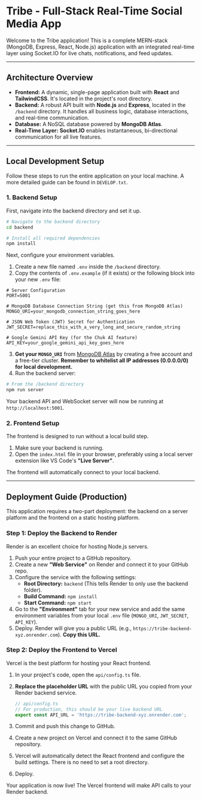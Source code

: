 # Tribe - Full-Stack Real-Time Social Media App

Welcome to the Tribe application! This is a complete MERN-stack (MongoDB, Express, React, Node.js) application with an integrated real-time layer using Socket.IO for live chats, notifications, and feed updates.

---

## Architecture Overview

-   **Frontend:** A dynamic, single-page application built with **React** and **TailwindCSS**. It's located in the project's root directory.
-   **Backend:** A robust API built with **Node.js** and **Express**, located in the `/backend` directory. It handles all business logic, database interactions, and real-time communication.
-   **Database:** A NoSQL database powered by **MongoDB Atlas**.
-   **Real-Time Layer:** **Socket.IO** enables instantaneous, bi-directional communication for all live features.

---

## Local Development Setup

Follow these steps to run the entire application on your local machine. A more detailed guide can be found in `DEVELOP.txt`.

### 1. Backend Setup

First, navigate into the backend directory and set it up.

```bash
# Navigate to the backend directory
cd backend

# Install all required dependencies
npm install
```

Next, configure your environment variables.

1.  Create a new file named `.env` inside the `/backend` directory.
2.  Copy the contents of `.env.example` (if it exists) or the following block into your new `.env` file:

```env
# Server Configuration
PORT=5001

# MongoDB Database Connection String (get this from MongoDB Atlas)
MONGO_URI=your_mongodb_connection_string_goes_here

# JSON Web Token (JWT) Secret for Authentication
JWT_SECRET=replace_this_with_a_very_long_and_secure_random_string

# Google Gemini API Key (for the Chuk AI feature)
API_KEY=your_google_gemini_api_key_goes_here
```

3.  **Get your `MONGO_URI`** from [MongoDB Atlas](https://www.mongodb.com/cloud/atlas) by creating a free account and a free-tier cluster. **Remember to whitelist all IP addresses (0.0.0.0/0) for local development.**
4.  Run the backend server:

```bash
# From the /backend directory
npm run server
```

Your backend API and WebSocket server will now be running at `http://localhost:5001`.

### 2. Frontend Setup

The frontend is designed to run without a local build step.

1.  Make sure your backend is running.
2.  Open the `index.html` file in your browser, preferably using a local server extension like VS Code's **"Live Server"**.

The frontend will automatically connect to your local backend.

---

## Deployment Guide (Production)

This application requires a two-part deployment: the backend on a server platform and the frontend on a static hosting platform.

### Step 1: Deploy the Backend to Render

Render is an excellent choice for hosting Node.js servers.

1.  Push your entire project to a GitHub repository.
2.  Create a new **"Web Service"** on Render and connect it to your GitHub repo.
3.  Configure the service with the following settings:
    -   **Root Directory:** `backend` (This tells Render to only use the backend folder).
    -   **Build Command:** `npm install`
    -   **Start Command:** `npm start`
4.  Go to the **"Environment"** tab for your new service and add the same environment variables from your local `.env` file (`MONGO_URI`, `JWT_SECRET`, `API_KEY`).
5.  Deploy. Render will give you a public URL (e.g., `https://tribe-backend-xyz.onrender.com`). **Copy this URL.**

### Step 2: Deploy the Frontend to Vercel

Vercel is the best platform for hosting your React frontend.

1.  In your project's code, open the `api/config.ts` file.
2.  **Replace the placeholder URL** with the public URL you copied from your Render backend service.

    ```typescript
    // api/config.ts
    // For production, this should be your live backend URL
    export const API_URL = 'https://tribe-backend-xyz.onrender.com'; 
    ```

3.  Commit and push this change to GitHub.
4.  Create a new project on Vercel and connect it to the same GitHub repository.
5.  Vercel will automatically detect the React frontend and configure the build settings. There is no need to set a root directory.
6.  Deploy.

Your application is now live! The Vercel frontend will make API calls to your Render backend.
